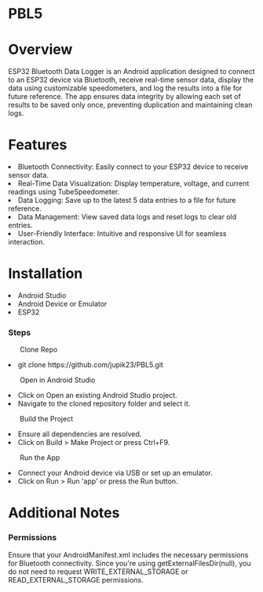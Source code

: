 # PBL5
<h1>Overview</h1>
<p>ESP32 Bluetooth Data Logger is an Android application designed to connect to an ESP32 device via Bluetooth, receive real-time sensor data, display the data using customizable speedometers, and log the results into a file for future reference. The app ensures data integrity by allowing each set of results to be saved only once, preventing duplication and maintaining clean logs.</p>
<h1>Features</h1>
<li>Bluetooth Connectivity: Easily connect to your ESP32 device to receive sensor data.</li>
<li>Real-Time Data Visualization: Display temperature, voltage, and current readings using TubeSpeedometer.</li>
<li>Data Logging: Save up to the latest 5 data entries to a file for future reference.</li>
<li>Data Management: View saved data logs and reset logs to clear old entries.</li>
<li>User-Friendly Interface: Intuitive and responsive UI for seamless interaction.</li></p>
<h1>Installation</h1>
<li>Android Studio</li>
<li>Android Device or Emulator</li>
<li>ESP32</li>
<h3>Steps</h3>
<ol>Clone Repo</ol>
<li>git clone https://github.com/jupik23/PBL5.git</li>
<ol>Open in Android Studio</ol>
<li>Click on Open an existing Android Studio project.</li>
<li>Navigate to the cloned repository folder and select it.</li>
<ol>Build the Project</ol>
<li>Ensure all dependencies are resolved.</li>
<li>Click on Build > Make Project or press Ctrl+F9.</li>
<ol>Run the App</ol>
<li>Connect your Android device via USB or set up an emulator.</li>
<li>Click on Run > Run 'app' or press the Run button.</li>

<h1>Additional Notes</h1>
<h3>Permissions</h3>
<p>Ensure that your AndroidManifest.xml includes the necessary permissions for Bluetooth connectivity. Since you're using getExternalFilesDir(null), you do not need to request WRITE_EXTERNAL_STORAGE or READ_EXTERNAL_STORAGE permissions.</p>
